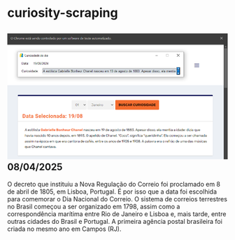 # curiosity-scraping
![Budget](./execucao.png)
08/04/2025
-
O decreto que instituiu a Nova Regulação do Correio foi proclamado em 8 de abril de 1805, em Lisboa, Portugal. É por isso que a data foi escolhida para comemorar o Dia Nacional do Correio. O sistema de correios terrestres no Brasil começou a ser organizado em 1798, assim como a correspondência marítima entre Rio de Janeiro e Lisboa e, mais tarde, entre outras cidades do Brasil e Portugal. A primeira agência postal brasileira foi criada no mesmo ano em Campos (RJ).
